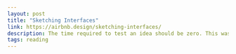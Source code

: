 ```yaml
---
layout: post
title: "Sketching Interfaces"
link: https://airbnb.design/sketching-interfaces/
description: The time required to test an idea should be zero. This was the very first sentence I wrote when considering the Airbnb design tools team vision.
tags: reading
---
```

